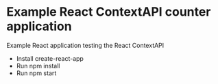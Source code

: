 # Example React ContextAPI counter application

Example React application testing the React ContextAPI

- Install create-react-app
- Run npm install
- Run npm start
